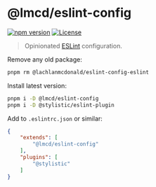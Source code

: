 # @lmcd/eslint-config

[![npm version](https://badge.fury.io/js/@lmcd%2Feslint-config.svg)](https://badge.fury.io/js/@lmcd%2Feslint-config)
[![License](https://img.shields.io/npm/l/@lmcd/eslint-config)](https://github.com/lachlanmcdonald/eslint-config/blob/master/LICENSE)

> Opinionated [ESLint](https://eslint.org/) configuration.

Remove any old package:

```sh
pnpm rm @lachlanmcdonald/eslint-config-eslint
```

Install latest version:

```sh
pnpm i -D @lmcd/eslint-config
pnpm i -D @stylistic/eslint-plugin
```

Add to `.eslintrc.json` or similar:

```json
{
    "extends": [
        "@lmcd/eslint-config"
    ],
    "plugins": [
        "@stylistic"
    ]
}
```
